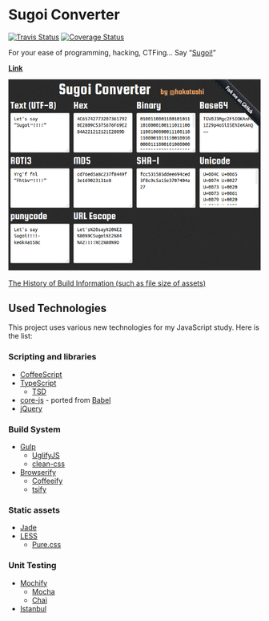 # Sugoi Converter

[travis-image]: https://travis-ci.org/hakatashi/sugoi-converter.svg?branch=master
[travis-url]: https://travis-ci.org/hakatashi/sugoi-converter
[coveralls-image]: https://coveralls.io/repos/hakatashi/sugoi-converter/badge.svg?branch=master&service=github
[coveralls-url]: https://coveralls.io/github/hakatashi/sugoi-converter?branch=master

[![Travis Status][travis-image]][travis-url]
[![Coverage Status][coveralls-image]][coveralls-url]

[link]: https://hakatashi.github.io/sugoi-converter/
[build-history]: https://docs.google.com/spreadsheets/d/1pqdn8BEOKRdc3cx6eYxOdZr5LNwGGINAVg0anHLUBZQ/edit?usp=sharing

For your ease of programming, hacking, CTFing... Say “[Sugoi!](https://en.wiktionary.org/wiki/%E3%81%99%E3%81%94%E3%81%84)”

**[Link][link]**

[![Screenshot](assets/screenshot.png)][link]

[The History of Build Information (such as file size of assets)][build-history]

## Used Technologies

This project uses various new technologies for my JavaScript study. Here is the list:

### Scripting and libraries

* [CoffeeScript](http://coffeescript.org/)
* [TypeScript](http://www.typescriptlang.org/)
    - [TSD](http://definitelytyped.org/tsd/)
* [core-js](https://github.com/zloirock/core-js) - ported from [Babel](https://babeljs.io/)
* [jQuery](https://jquery.com/)

### Build System

* [Gulp](http://gulpjs.com/)
    - [UglifyJS](http://lisperator.net/uglifyjs/)
    - [clean-css](https://github.com/jakubpawlowicz/clean-css)
* [Browserify](http://browserify.org/)
    - [Coffeeify](https://github.com/jnordberg/coffeeify)
	- [tsify](https://www.npmjs.com/package/tsify)

### Static assets

* [Jade](http://jade-lang.com/)
* [LESS](http://less-ja.studiomohawk.com/)
    - [Pure.css](http://purecss.io/)

### Unit Testing

* [Mochify](https://www.npmjs.com/package/mochify)
    - [Mocha](http://mochajs.org/)
    - [Chai](http://chaijs.com/)
* [Istanbul](https://github.com/gotwarlost/istanbul)

